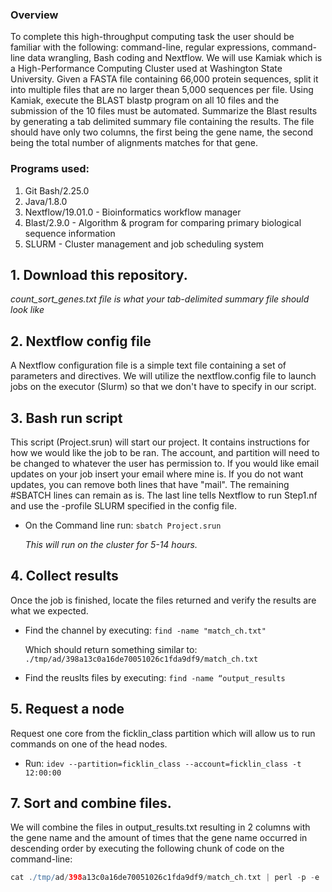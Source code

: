 
### Overview
To complete this high-throughput computing task the user should be familiar with the following: command-line, regular expressions, command-line data wrangling, Bash coding and Nextflow. We will use Kamiak which is a High-Performance Computing Cluster used at Washington State University. Given a FASTA file containing 66,000 protein sequences, split it into multiple files that are no larger thean 5,000 sequences per file. Using Kamiak, execute the BLAST blastp program on all 10 files and the submission of the 10 files must be automated. Summarize the Blast results by generating a tab delimited summary file containing the results. The file should have only two columns, the first being the gene name, the second being the total number of alignments matches for that gene.

### Programs used:
1. Git Bash/2.25.0
2. Java/1.8.0
3. Nextflow/19.01.0 - Bioinformatics workflow manager 
4. Blast/2.9.0 - Algorithm & program for comparing primary biological sequence information
5. SLURM - Cluster management and job scheduling system


## 1. Download this repository.
_count_sort_genes.txt file is what your tab-delimited summary file should look like_

## 2. Nextflow config file
A Nextflow configuration file is a simple text file containing a set of parameters and directives. We will utilize the nextflow.config file to launch jobs on the executor (Slurm) so that we don't have to specify in our script. 

## 3. Bash run script
This script (Project.srun) will start our project. It contains instructions for how we would like the job to be ran. The account, and partition will need to be changed to whatever the user has permission to. If you would like email updates on your job insert your email where mine is. If you do not want updates, you can remove both lines that have "mail". The remaining #SBATCH lines can remain as is. The last line tells Nextflow to run Step1.nf and use the -profile SLURM specified in the config file. <p> 
* On the Command line run: `sbatch Project.srun`  <p>
_This will run on the cluster for 5-14 hours._


## 4. Collect results
Once the job is finished, locate the files returned and verify the results are what we expected. 

* Find the channel by executing: `find -name "match_ch.txt"` <p>
Which should return something similar to: `./tmp/ad/398a13c0a16de70051026c1fda9df9/match_ch.txt`

* Find the reuslts files by executing: `find -name “output_results` <p>

## 5. Request a node
Request one core from the ficklin_class partition which will allow us to run commands on one of the head nodes.  <p>
* Run: `idev --partition=ficklin_class --account=ficklin_class -t 12:00:00 ` 
  
## 7. Sort and combine files.
We will  combine the files in output_results.txt resulting in 2 columns with the gene name and the amount of times that the gene name occurred in descending order by executing the following chunk of code on the command-line:   <p>
```groovy
cat ./tmp/ad/398a13c0a16de70051026c1fda9df9/match_ch.txt | perl -p -e 's/\.\d+\t/\t/g' | awk '{print $1}' | sort | uniq -c | sort -rn | awk '{print $2"\t"$1}' > count_sort_genes.txt
```
